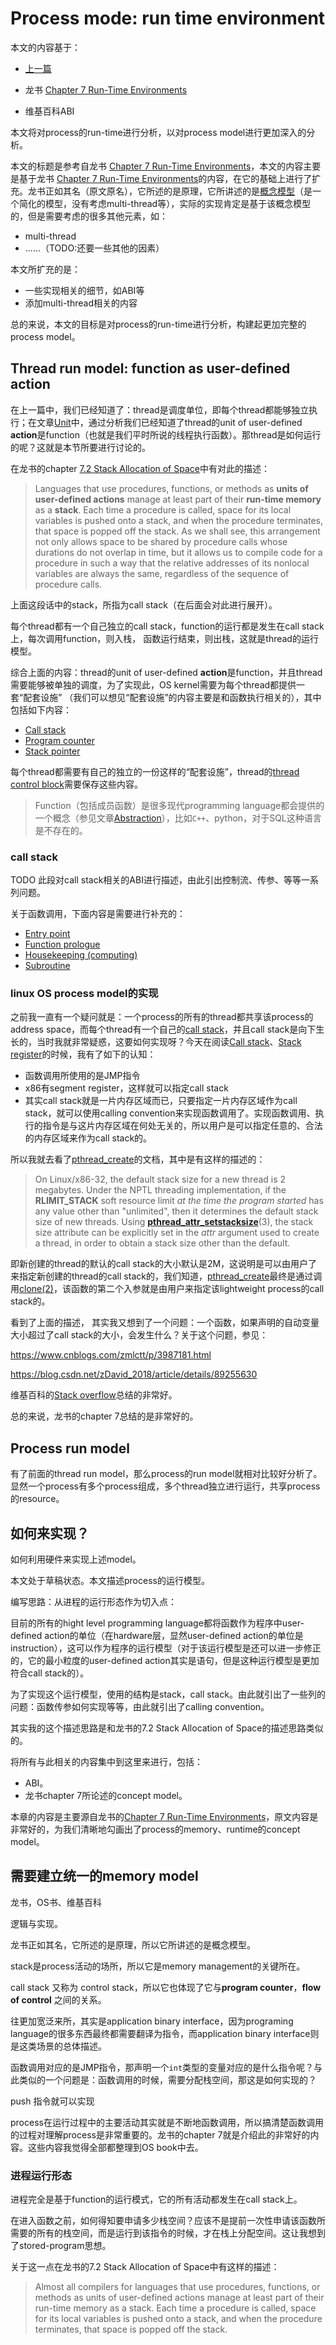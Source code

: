 # Process mode: run time environment

本文的内容基于：

- [上一篇](./01-Process-model.md)

- 龙书 [Chapter 7 Run-Time Environments](https://dengking.github.io/compiler-principle/Chapter-7-Run-Time-Environments/)
- 维基百科ABI

本文将对process的run-time进行分析，以对process model进行更加深入的分析。

本文的标题是参考自龙书 [Chapter 7 Run-Time Environments](https://dengking.github.io/compiler-principle/Chapter-7-Run-Time-Environments/)，本文的内容主要是基于龙书 [Chapter 7 Run-Time Environments](https://dengking.github.io/compiler-principle/Chapter-7-Run-Time-Environments/)的内容，在它的基础上进行了扩充。龙书正如其名（原文原名），它所述的是原理，它所讲述的是[概念模型](https://dengking.github.io/Post/Abstraction/Abstraction-and-model/)（是一个简化的模型，没有考虑multi-thread等），实际的实现肯定是基于该概念模型的，但是需要考虑的很多其他元素，如：

- multi-thread
- ......（TODO:还要一些其他的因素）

本文所扩充的是：

- 一些实现相关的细节，如ABI等
- 添加multi-thread相关的内容

总的来说，本文的目标是对process的run-time进行分析，构建起更加完整的process model。

## Thread run model:  function as user-defined action

在上一篇中，我们已经知道了：thread是调度单位，即每个thread都能够独立执行；在文章[Unit](https://dengking.github.io/Post/Unit)中，通过分析我们已经知道了thread的unit of user-defined **action**是function（也就是我们平时所说的线程执行函数）。那thread是如何运行的呢？这就是本节所要进行讨论的。

在龙书的chapter [7.2 Stack Allocation of Space](https://dengking.github.io/compiler-principle/Chapter-7-Run-Time-Environments/7.2-Stack-Allocation-of-Space/)中有对此的描述：

> Languages that use procedures, functions, or methods as **units of user-defined actions** manage at least part of their **run-time memory** as a **stack**. Each time a procedure is called, space for its local variables is pushed onto a stack, and when the procedure terminates, that space is popped off the stack. As we shall see, this arrangement not only allows space to be shared by procedure calls whose durations do not overlap in time, but it allows us to compile code for a procedure in such a way that the relative addresses of its nonlocal variables are always the same, regardless of the sequence of procedure calls.

上面这段话中的stack，所指为call stack（在后面会对此进行展开）。

每个thread都有一个自己独立的call stack，function的运行都是发生在call stack上，每次调用function，则入栈， 函数运行结束，则出栈，这就是thread的运行模型。

综合上面的内容：thread的unit of user-defined **action**是function，并且thread需要能够被单独的调度，为了实现此，OS kernel需要为每个thread都提供一套“配套设施”	（我们可以想见“配套设施”的内容主要是和函数执行相关的），其中包括如下内容：

- [Call stack](https://en.wikipedia.org/wiki/Call_stack)
- [Program counter](https://en.wikipedia.org/wiki/Program_counter)
- [Stack pointer](https://en.wikipedia.org/wiki/Stack_pointer)

每个thread都需要有自己的独立的一份这样的“配套设施”，thread的[thread control block](https://en.wikipedia.org/wiki/Thread_control_block)需要保存这些内容。

> Function（包括成员函数）是很多现代programming language都会提供的一个概念（参见文章[Abstraction](https://dengking.github.io/Post/Abstraction/Abstraction/)），比如`C++`、python，对于SQL这种语言是不存在的。

### call stack



TODO 此段对call stack相关的ABI进行描述，由此引出控制流、传参、等等一系列问题。



关于函数调用，下面内容是需要进行补充的：

- [Entry point](https://en.wikipedia.org/wiki/Entry_point)
- [Function prologue](https://en.wikipedia.org/wiki/Function_prologue)
- [Housekeeping (computing)](https://en.wikipedia.org/wiki/Housekeeping_(computing))
- [Subroutine](https://en.wikipedia.org/wiki/Subroutine)



### linux OS process model的实现

之前我一直有一个疑问就是：一个process的所有的thread都共享该process的address space，而每个thread有一个自己的[call stack](https://en.wikipedia.org/wiki/Call_stack)，并且call stack是向下生长的，当时我就非常疑惑，这要如何实现呀？今天在阅读[Call stack](https://en.wikipedia.org/wiki/Call_stack)、[Stack register](https://en.wikipedia.org/wiki/Stack_register)的时候，我有了如下的认知：

- 函数调用所使用的是JMP指令
- x86有segment register，这样就可以指定call stack
- 其实call stack就是一片内存区域而已，只要指定一片内存区域作为call stack，就可以使用calling convention来实现函数调用了。实现函数调用、执行的指令是与这片内存区域在何处无关的，所以用户是可以指定任意的、合法的内存区域来作为call stack的。

所以我就去看了[pthread_create](https://linux.die.net/man/3/pthread_create)的文档，其中是有这样的描述的：

> On Linux/x86-32, the default stack size for a new thread is 2 megabytes. Under the NPTL threading implementation, if the **RLIMIT_STACK** soft resource limit *at the time the program started* has any value other than "unlimited", then it determines the default stack size of new threads. Using **[pthread_attr_setstacksize](https://linux.die.net/man/3/pthread_attr_setstacksize)**(3), the stack size attribute can be explicitly set in the *attr* argument used to create a thread, in order to obtain a stack size other than the default.

即新创建的thread的默认的call stack的大小默认是2M，这说明是可以由用户了来指定新创建的thread的call stack的，我们知道，[pthread_create](https://linux.die.net/man/3/pthread_create)最终是通过调用[clone(2)](https://linux.die.net/man/2/clone)，该函数的第二个入参就是由用户来指定该lightweight process的call stack的。

看到了上面的描述， 其实我又想到了一个问题：一个函数，如果声明的自动变量大小超过了call stack的大小，会发生什么？关于这个问题，参见：

https://www.cnblogs.com/zmlctt/p/3987181.html

https://blog.csdn.net/zDavid_2018/article/details/89255630

维基百科的[Stack overflow](https://en.wikipedia.org/wiki/Stack_overflow)总结的非常好。

总的来说，龙书的chapter 7总结的是非常好的。

## Process run model

有了前面的thread run model，那么process的run model就相对比较好分析了。显然一个process有多个process组成，多个thread独立进行运行，共享process的resource。



## 如何来实现？

如何利用硬件来实现上述model。

本文处于草稿状态。本文描述process的运行模型。

编写思路：从进程的运行形态作为切入点：

目前的所有的hight level programming language都将函数作为程序中user-defined action的单位（在hardware层，显然user-defined action的单位是instruction），这可以作为程序的运行模型（对于该运行模型是还可以进一步修正的，它的最小粒度的user-defined action其实是语句，但是这种运行模型是更加符合call stack的）。

为了实现这个运行模型，使用的结构是stack，call stack。由此就引出了一些列的问题：函数传参如何实现等等，由此就引出了calling convention。

其实我的这个描述思路是和龙书的7.2 Stack Allocation of Space的描述思路类似的。

将所有与此相关的内容集中到这里来进行，包括：

- ABI。
- 龙书chapter 7所论述的concept model。

本章的内容是主要源自龙书的[Chapter 7 Run-Time Environments](https://dengking.github.io/compiler-principle/Chapter-7-Run-Time-Environments/)，原文内容是非常好的，为我们清晰地勾画出了process的memory、runtime的concept model。



## 需要建立统一的memory model

龙书，OS书、维基百科

逻辑与实现。

龙书正如其名，它所述的是原理，所以它所讲述的是概念模型。

stack是process活动的场所，所以它是memory management的关键所在。

call stack 又称为 control stack，所以它也体现了它与**program counter**，**flow of control** 之间的关系。

往更加宽泛来所，其实是application binary interface，因为programing language的很多东西最终都需要翻译为指令，而application binary interface则是这类场景的总体描述。


函数调用对应的是JMP指令，那声明一个`int`类型的变量对应的是什么指令呢？与此类似的一个问题是：函数调用的时候，需要分配栈空间，那这是如何实现的？

push 指令就可以实现

process在运行过程中的主要活动其实就是不断地函数调用，所以搞清楚函数调用的过程对理解process是非常重要的。龙书的chapter 7就是介绍此的非常好的内容。这些内容我觉得全部都整理到OS book中去。



### 进程运行形态

进程完全是基于function的运行模式，它的所有活动都发生在call stack上。

在进入函数之前，如何得知要申请多少栈空间？应该不是提前一次性申请该函数所需要的所有的栈空间，而是运行到该指令的时候，才在栈上分配空间。这让我想到了stored-program思想。

关于这一点在龙书的7.2 Stack Allocation of Space中有这样的描述：

> Almost all compilers for languages that use procedures, functions, or methods as units of user-defined actions manage at least part of their run-time memory as a stack. Each time a procedure is called, space for its local variables is pushed onto a stack, and when the procedure terminates, that space is popped off the stack. 

